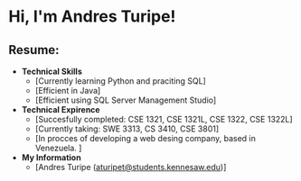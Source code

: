 <h1>Hi, I'm Andres Turipe! </h1>

<h2> Resume:</h2>

- <b>Technical Skills </b>
  - [Currently learning Python and praciting SQL]
  - [Efficient in Java]
  - [Efficient using SQL Server Management Studio]
- <b>Technical Expirence</b>
  - [Succesfully completed: CSE 1321, CSE 1321L, CSE 1322, CSE 1322L]
  - [Currently taking: SWE 3313, CS 3410, CSE 3801]
  - [In procces of developing a web desing company, based in Venezuela. ]
- <b>My Information</b>
  - [Andres Turipe (aturipet@students.kennesaw.edu)]
